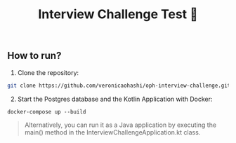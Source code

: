 <div style="text-align: center;">
  <h1>Interview Challenge Test 🚀</h1>
</div>
<br />

## How to run?
1. Clone the repository:
```sh
git clone https://github.com/veronicaohashi/oph-interview-challenge.git
```

2. Start the Postgres database and the Kotlin Application with Docker:
```shell
docker-compose up --build
```

> Alternatively, you can run it as a Java application by executing the
> main() method in the InterviewChallengeApplication.kt class.
